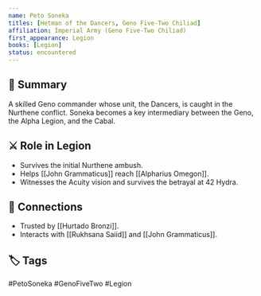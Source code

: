 ```yaml
---
name: Peto Soneka
titles: [Hetman of the Dancers, Geno Five-Two Chiliad]
affiliation: Imperial Army (Geno Five-Two Chiliad)
first_appearance: Legion
books: [Legion]
status: encountered
---
```


## 🧠 Summary
A skilled Geno commander whose unit, the Dancers, is caught in the Nurthene conflict. Soneka becomes a key intermediary between the Geno, the Alpha Legion, and the Cabal.

## ⚔️ Role in Legion
- Survives the initial Nurthene ambush.
- Helps [[John Grammaticus]] reach [[Alpharius Omegon]].
- Witnesses the Acuity vision and survives the betrayal at 42 Hydra.

## 🔗 Connections
- Trusted by [[Hurtado Bronzi]].
- Interacts with [[Rukhsana Saiid]] and [[John Grammaticus]].

## 🏷︎ Tags
#PetoSoneka #GenoFiveTwo #Legion